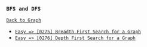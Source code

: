 ### `BFS and DFS`

[`Back to Graph`](../18-graph.md)

* [`Easy => [0275] Breadth First Search for a Graph`]()
* [`Easy => [0276] Depth First Search for a Graph`]()
